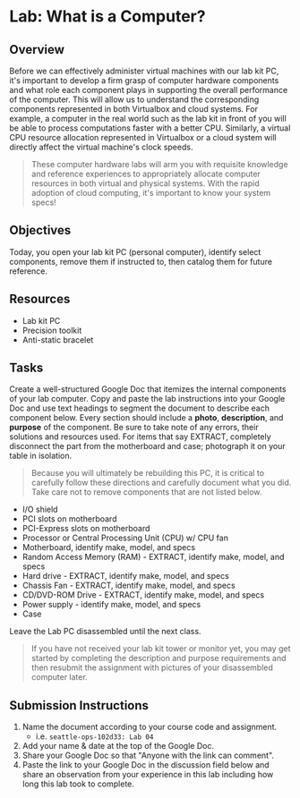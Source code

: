# Lab: What is a Computer?

## Overview

Before we can effectively administer virtual machines with our lab kit PC, it's important to develop a firm grasp of computer hardware components and what role each component plays in supporting the overall performance of the computer. This will allow us to understand the corresponding components represented in both Virtualbox and cloud systems. For example, a computer in the real world such as the lab kit in front of you will be able to process computations faster with a better CPU. Similarly, a virtual CPU resource allocation represented in Virtualbox or a cloud system will directly affect the virtual machine's clock speeds.

> These computer hardware labs will arm you with requisite knowledge and reference experiences to appropriately allocate computer resources in both virtual and physical systems. With the rapid adoption of cloud computing, it's important to know your system specs!

## Objectives

Today, you open your lab kit PC (personal computer), identify select components, remove them if instructed to, then catalog them for future reference.

## Resources

- Lab kit PC
- Precision toolkit
- Anti-static bracelet

## Tasks

Create a well-structured Google Doc that itemizes the internal components of your lab computer. Copy and paste the lab instructions into your Google Doc and use text headings to segment the document to describe each component below. Every section should include a **photo**, **description**, and **purpose** of the component. Be sure to take note of any errors, their solutions and resources used. For items that say EXTRACT, completely disconnect the part from the motherboard and case; photograph it on your table in isolation.

> Because you will ultimately be rebuilding this PC, it is critical to carefully follow these directions and carefully document what you did. Take care not to remove components that are not listed below.

- I/O shield
- PCI slots on motherboard
- PCI-Express slots on motherboard
- Processor or Central Processing Unit (CPU) w/ CPU fan
- Motherboard, identify make, model, and specs
- Random Access Memory (RAM) - EXTRACT, identify make, model, and specs
- Hard drive - EXTRACT, identify make, model, and specs
- Chassis Fan - EXTRACT, identify make, model, and specs
- CD/DVD-ROM Drive - EXTRACT, identify make, model, and specs
- Power supply - identify make, model, and specs
- Case

Leave the Lab PC disassembled until the next class.

> If you have not received your lab kit tower or monitor yet, you may get started by completing the description and purpose requirements and then resubmit the assignment with pictures of your disassembled computer later.

## Submission Instructions

1. Name the document according to your course code and assignment.
   - i.e. `seattle-ops-102d33: Lab 04`
1. Add your name & date at the top of the Google Doc.
1. Share your Google Doc so that "Anyone with the link can comment".
1. Paste the link to your Google Doc in the discussion field below and share an observation from your experience in this lab including how long this lab took to complete.
